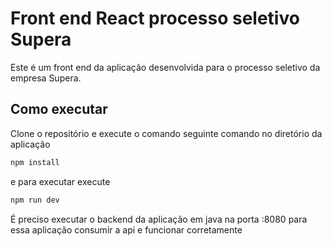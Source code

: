 # Front end React processo seletivo Supera
Este é um front end da aplicação desenvolvida para o processo seletivo da empresa Supera.

## Como executar
Clone o repositório e execute o comando seguinte comando no diretório da aplicação
```bash
npm install
```
e para executar execute
```bash
npm run dev
```
É preciso executar o backend da aplicação em java na porta :8080 para essa aplicação consumir a api e funcionar corretamente
